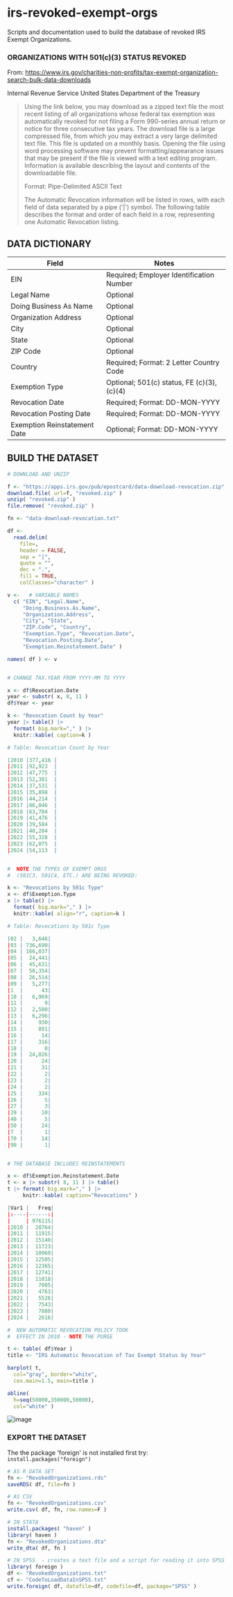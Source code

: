 # irs-revoked-exempt-orgs

Scripts and documentation used to build the database of revoked IRS Exempt Organizations.



### ORGANIZATIONS WITH 501(c)(3) STATUS REVOKED

From: https://www.irs.gov/charities-non-profits/tax-exempt-organization-search-bulk-data-downloads

Internal Revenue Service United States Department of the Treasury

>Using the link below, you may download as a zipped text file the most recent listing of all organizations whose federal tax exemption was automatically revoked for not filing a Form 990-series annual return or notice for three consecutive tax years. The download file is a large compressed file, from which you may extract a very large delimited text file. This file is updated on a monthly basis. Opening the file using word processing software may prevent formatting/appearance issues that may be present if the file is viewed with a text editing program. Information is available describing the layout and contents of the downloadable file.
>
>Format: Pipe-Delimited ASCII Text
>
>The Automatic Revocation information will be listed in rows, with each field of data separated by a pipe ('|') symbol. The following table describes the format and order of each field in a row, representing one Automatic Revocation listing.



## DATA DICTIONARY

Field	  | Notes
--------|------------------------------------------------------
EIN	        | Required; Employer Identification Number
Legal Name	| Optional
Doing Business As Name | 	Optional
Organization Address	 | Optional
City	| Optional
State | 	Optional
ZIP Code  |	Optional
Country	  | Required; Format: 2 Letter Country Code
Exemption Type	| Optional; 501(c) status, FE (c)(3), (c)(4)
Revocation Date  |	Required; Format: DD-MON-YYYY
Revocation Posting Date	  | Required; Format: DD-MON-YYYY
Exemption Reinstatement Date  |  	Optional; Format: DD-MON-YYYY





## BUILD THE DATASET


```R 
# DOWNLOAD AND UNZIP

f <- "https://apps.irs.gov/pub/epostcard/data-download-revocation.zip"
download.file( url=f, "revoked.zip" )
unzip( "revoked.zip" )
file.remove( "revoked.zip" )

fn <- "data-download-revocation.txt"

df <- 
  read.delim( 
    file=, 
    header = FALSE, 
    sep = "|", 
    quote = "",
    dec = ".", 
    fill = TRUE,  
    colClasses="character" )

v <-   # VARIABLE NAMES 
  c( "EIN", "Legal.Name", 
     "Doing.Business.As.Name", 
     "Organization.Address", 
     "City", "State", 
     "ZIP.Code", "Country", 
     "Exemption.Type", "Revocation.Date", 
     "Revocation.Posting.Date", 
     "Exemption.Reinstatement.Date" )

names( df ) <- v


# CHANGE TAX.YEAR FROM YYYY-MM TO YYYY

x <- df$Revocation.Date
year <- substr( x, 8, 11 )
df$Year <- year

k <- "Revocation Count by Year"
year |> table() |> 
  format( big.mark="," ) |> 
  knitr::kable( caption=k )

# Table: Revocation Count by Year

|2010 |377,416 |
|2011 |92,923  |
|2012 |47,775  |
|2013 |52,381  |
|2014 |37,531  |
|2015 |35,898  |
|2016 |44,214  |
|2017 |86,046  |
|2018 |63,704  |
|2019 |41,476  |
|2020 |39,584  |
|2021 |48,204  |
|2022 |55,328  |
|2023 |62,075  |
|2024 |54,113  |


#  NOTE THE TYPES OF EXEMPT ORGS 
#  (501C3, 501C4, ETC.) ARE BEING REVOKED:

k <- "Revocations by 501c Type"
x <- df$Exemption.Type 
x |> table() |> 
  format( big.mark="," ) |> 
  knitr::kable( align="r", caption=k )

# Table: Revocations by 501c Type

|02 |   3,646|
|03 | 736,690|
|04 | 166,037|
|05 |  24,441|
|06 |  45,631|
|07 |  50,354|
|08 |  26,514|
|09 |   5,277|
|1  |      43|
|10 |   6,969|
|11 |       9|
|12 |   2,500|
|13 |   6,296|
|14 |     930|
|15 |     891|
|16 |      14|
|17 |     316|
|18 |       8|
|19 |  24,026|
|20 |      24|
|21 |      31|
|22 |       2|
|23 |       2|
|24 |       2|
|25 |     334|
|26 |       5|
|27 |       3|
|29 |      10|
|40 |       5|
|50 |      24|
|7  |       1|
|70 |      14|
|90 |       1|


# THE DATABASE INCLUDES REINSTATEMENTS

x <- df$Exemption.Reinstatement.Date
t <- x |> substr( 8, 11 ) |> table() 
t |> format( big.mark="," ) |> 
     knitr::kable( caption="Revocations" )

|Var1 |   Freq|
|:----|------:|
|     | 976115|
|2010 |  28764|
|2011 |  11915|
|2012 |  15140|
|2013 |  11723|
|2014 |  10969|
|2015 |  12505|
|2016 |  12365|
|2017 |  12741|
|2018 |  11018|
|2019 |   7085|
|2020 |   4763|
|2021 |   5526|
|2022 |   7543|
|2023 |   7880|
|2024 |   2616|

#  NEW AUTOMATIC REVOCATION POLICY TOOK 
#  EFFECT IN 2010 - NOTE THE PURGE

t <- table( df$Year )
title <- "IRS Automatic Revocation of Tax Exempt Status by Year"

barplot( t, 
  col="gray", border="white", 
  cex.main=1.5, main=title )

abline( 
  h=seq(50000,350000,50000), 
  col="white" )
```

![image](https://github.com/user-attachments/assets/73298069-ef21-4cb6-8e8a-446a38a3d1fe)



### EXPORT THE DATASET

The the package 'foreign' is not installed first try:  `install.packages("foreign")`

```R
# AS R DATA SET
fn <- "RevokedOrganizations.rds"
saveRDS( df, file=fn )

# AS CSV
fn <- "RevokedOrganizations.csv"
write.csv( df, fn, row.names=F )

# IN STATA
install.packages( "haven" )
library( haven )
fn <- "RevokedOrganizations.dta"
write_dta( df, fn )

# IN SPSS  - creates a text file and a script for reading it into SPSS
library( foreign )
df <- "RevokedOrganizations.txt"
cf <- "CodeToLoadDataInSPSS.txt"
write.foreign( df, datafile=df, codefile=df, package="SPSS" )
```


